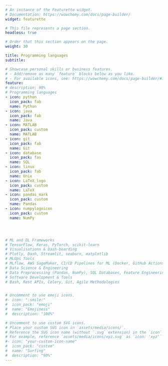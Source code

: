 ```yaml
---
# An instance of the Featurette widget.
# Documentation: https://wowchemy.com/docs/page-builder/
widget: featurette

# This file represents a page section.
headless: true

# Order that this section appears on the page.
weight: 30

title: Programming languages
subtitle: 

# Showcase personal skills or business features.
# - Add/remove as many `feature` blocks below as you like.
# - For available icons, see: https://wowchemy.com/docs/page-builder/#icons
feature:
# description: 90%
# Programming languages
- icon: python
  icon_pack: fab
  name: Python
- icon: java
  icon_pack: fab
  name: Java
- icon: MATLAB
  icon_pack: custom
  name: MATLAB
- icon: git
  icon_pack: fab
  name: Git
- icon: database
  icon_pack: fas
  name: SQL
- icon: linux
  icon_pack: fab
  name: Unix
- icon: LaTeX_logo
  icon_pack: custom
  name: LaTeX
- icon: pandas_mark
  icon_pack: custom
  name: Pandas
- icon: numpylogoicon
  icon_pack: custom
  name: NumPy




# ML and DL Frameworks
# TensorFlow, Keras, PyTorch, scikit-learn
# Visualisations & Dash-boarding
# Plotly, Dash, Streamlit, seaborn, matplotlib
# MLOps Tools
# MLflow, AWS SageMaker, CI/CD Pipelines for ML (Docker, GitHub Actions)
# Data Science & Engineering
# Data Preprocessing (Pandas, NumPy), SQL Databases, Feature Engineering
# Software Development & Tools
# Bash, Rest APIs, Celery, Git, Agile Methodologies


# Uncomment to use emoji icons.
#- icon: ":smile:"
#  icon_pack: "emoji"
#  name: "Emojiness"
#  description: "100%"  

# Uncomment to use custom SVG icons.
# Place your custom SVG icon in `assets/media/icons/`.
# Reference the SVG icon name (without `.svg` extension) in the `icon` field.
# For example, reference `assets/media/icons/xyz.svg` as `icon: 'xyz'`
#- icon: "your-custom-icon-name"
#  icon_pack: "custom"
#  name: "Surfing"
#  description: "90%"
---
```

